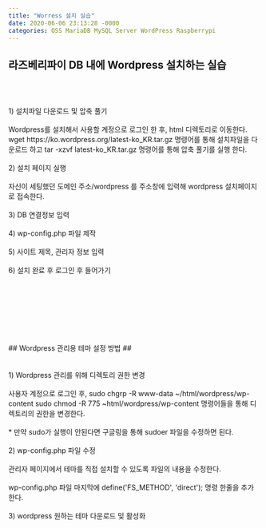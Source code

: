 ```yaml
---
title: "Worress 설치 실습"
date: 2020-06-06 23:13:28 -0000
categories: OSS MariaDB MySQL Server WordPress Raspberrypi
---
```








## 라즈베리파이 DB 내에 Wordpress 설치하는 실습 ##
<br/>
<br/>
<br/>
1) 설치파일 다운로드 및 압축 풀기
<br/>
<br/>
Wordpress를 설치해서 사용할 계정으로 로그인 한 후, html 디렉토리로 이동한다.      
wget https://ko.wordpress.org/latest-ko_KR.tar.gz 명령어를 통해 설치파일을 다운로드 하고      
tar -xzvf latest-ko_KR.tar.gz 명령어를 통해 압축 풀기를 실행 한다.
<br/>
<br/>
2) 설치 페이지 실행
<br/>
<br/>
자신이 세팅했던 도메인 주소/wordpress 를 주소창에 입력해 wordpress 설치페이지로 접속한다.
<br/>
<br/>
3) DB 연결정보 입력
<br/>
<br/>
4) wp-config.php 파일 제작
<br/>
<br/>
5) 사이트 제목, 관리자 정보 입력
<br/>
<br/>
6) 설치 완료 후 로그인 후 들어가기
<br/>
<br/>
<br/>
<br/>
<br/>
<br/>
<br/>
<br/>
<br/>
## Wordpress 관리용 테마 설정 방법 ##
<br/>
<br/>
<br/>
1) Wordpress 관리를 위해 디렉토리 권한 변경
<br/>
<br/>
사용자 계정으로 로그인 후,      
sudo chgrp -R www-data ~/html/wordpress/wp-content       
sudo chmod -R 775 ~html/wordpress/wp-content     
명령어들을 통해 디렉토리의 권한을 변경한다.
<br/>
<br/>
* 만약 sudo가 실행이 안된다면 구글링을 통해 sudoer 파일을 수정하면 된다.
<br/>
<br/>
2) wp-config.php 파일 수정 
<br/>
<br/>
관리자 페이지에서 테마를 직접 설치할 수 있도록 파일의 내용을 수정한다.
<br/>
<br/>
wp-config.php 파일 마지막에 define('FS_METHOD', 'direct'); 명령 한줄을 추가한다.
<br/>
<br/>
3) wordpress 원하는 테마 다운로드 및 활성화
<br/>
<br/>
<br/>
<br/>

